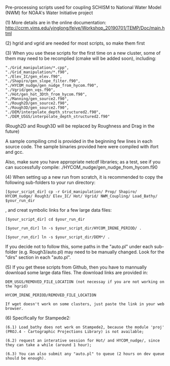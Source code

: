 Pre-processing scripts used for coupling SCHISM to National Water Model (NWM) for NOAA's Water Initiative project


(1) More details are in the online documentation: http://ccrm.vims.edu/yinglong/feiye/Workshop_20190701/TEMP/Doc/main.html


(2) hgrid and vgrid are needed for most scripts, so make them first


(3) When you use these scripts for the first time on a new cluster,
    some of them may need to be recomplied (cmake will be added soon), including:
```
"./Grid_manipulation/*.cpp",
"./Grid_manipulation/*.f90",
"./Elev_IC/gen_elev.f90",
"./Shapiro/gen_slope_filter.f90",
"./HYCOM_nudge/gen_nudge_from_hycom.f90",
"./Vgrid/gen_vqs.f90",
"./Hot/gen_hot_3Dth_from_hycom.f90",
"./Manning/gen_source2.f90",
"./Rough2D/gen_source2.f90",
"./Rough3D/gen_source2.f90",
"./DEM/interpolate_depth_structured2.f90",
"./DEM_USGS/interpolate_depth_structured2.f90"
```
(Rough2D and Rough3D will be replaced by Roughness and Drag in the future)

A sample compiling cmd is provided in the beginning few lines in each source code.
The sample binaries provided here were compiled with ifort and gcc.

Also, make sure you have appropriate netcdf libraries; as a test, see if you can successfully compile:
./HYCOM_nudge/gen_nudge_from_hycom.f90


(4) When setting up a new run from scratch, it is recommended to copy the following sub-folders to your run directory:

	[$your_script_dir] cp -r Grid_manipulation/ Prop/ Shapiro/ HYCOM_nudge/ Rough3/ Elev_IC/ Hot/ Vgrid/ NWM_Coupling/ Load_Bathy/ $your_run_dir 

  , and creat symbolic links for a few large data files:

	[$your_script_dir] cd $your_run_dir

	[$your_run_dir] ln -s $your_script_dir/HYCOM_IRENE_PERIOD/ .

	[$your_run_dir] ln -s $your_script_dir/DEM*/ .

  If you decide not to follow this, some paths in the "auto.pl" under each sub-folder (e.g. Rough3/auto.pl) may need to be manually changed.
  Look for the "dirs" section in each "auto.pl".


(5) If you get these scripts from Github, then you have to mannually download some large data files.
    The download links are provided in:

    DEM_USGS/REMOVED_FILE_LOCATION (not necessay if you are not working on the hgrid)

    HYCOM_IRENE_PERIOD/REMOVED_FILE_LOCATION

    If wget doesn't work on some clusters, just paste the link in your web browser.


(6) Specifically for Stampede2:

    (6.1) Load_bathy does not work on Stampede2, because the module 'proj' (PROJ.4 - Cartographic Projections Library) is not available;

    (6.2) request an interative session for Hot/ and HYCOM_nudge/, since they can take a while (around 1 hour);

    (6.3) You can also submit any "auto.pl" to queue (2 hours on dev queue should be enough).



